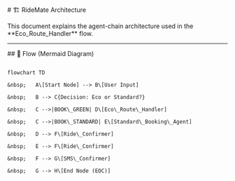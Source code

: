 \# 🏗️ RideMate Architecture



This document explains the agent-chain architecture used in the \*\*Eco\_Route\_Handler\*\* flow.



---



\## 🔹 Flow (Mermaid Diagram)



```mermaid

flowchart TD

&nbsp;   A\[Start Node] --> B\[User Input]

&nbsp;   B --> C{Decision: Eco or Standard?}

&nbsp;   C -->|BOOK\_GREEN| D\[Eco\_Route\_Handler]

&nbsp;   C -->|BOOK\_STANDARD| E\[Standard\_Booking\_Agent]

&nbsp;   D --> F\[Ride\_Confirmer]

&nbsp;   E --> F\[Ride\_Confirmer]

&nbsp;   F --> G\[SMS\_Confirmer]

&nbsp;   G --> H\[End Node (EOC)]



